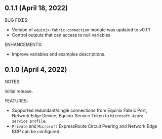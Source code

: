## 0.1.1 (April 18, 2022)

BUG FIXES:

- Version of `equinix-fabric-connection` module was updated to v0.1.1
- Control outputs that can access to null variables.

ENHANCEMENTS:

- Improve variables and examples descriptions.

## 0.1.0 (April 4, 2022)

NOTES:

Initial release.

FEATURES:

- Supported redundant/single connections from Equinix Fabric Port, Network Edge Device, Equinix Service Token to `Microsoft Azure service profile`.
- `Private` and `Microsoft` ExpressRoute Circuit Peering and Network Edge BGP can be configured.
